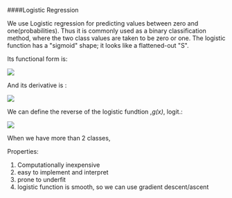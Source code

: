####Logistic Regression

We use Logistic regression for predicting values between zero and one(probabilities). Thus it is commonly used as a binary classification method, where the two class values are taken to be zero or one.
The logistic function has a "sigmoid" shape; it looks like a flattened-out "S". 

Its functional form is:

<img src="http://www.forkosh.com/mathtex.cgi? \beta(x) = \frac{1}{1+e^{-x}}">

And its derivative is :

<img src="http://www.forkosh.com/mathtex.cgi? \beta'(x) =  \beta(x) \cdot ( 1-\beta(x) ) ">

We can define the reverse of the logistic fundtion ,_g(x)_, logit.:

<img src="http://www.forkosh.com/mathtex.cgi? g(\beta(x)) = log\left( \frac{\beta(x)}{1-\beta(x)} \right) = \lambda_0 + \lambda_1x">

When we have more than 2 classes, 

Properties:
  1. Computationally inexpensive
  2. easy to implement and interpret
  3. prone to underfit
  4. logistic function is smooth, so we can use gradient descent/ascent
